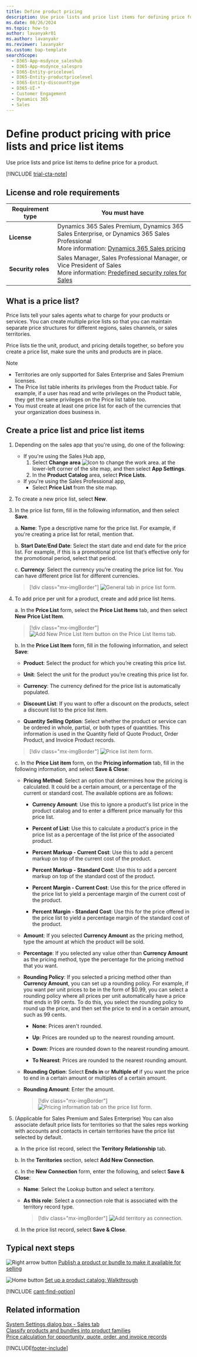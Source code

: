 ```yaml
---
title: Define product pricing
description: Use price lists and price list items for defining price for a product. Create multiple price lists and set default price list for a territory.
ms.date: 08/26/2024
ms.topic: how-to
author: lavanyakr01
ms.author: lavanyakr
ms.reviewer: lavanyakr
ms.custom: bap-template
searchScope: 
  - D365-App-msdynce_saleshub
  - D365-App-msdynce_salespro
  - D365-Entity-pricelevel
  - D365-Entity-productpricelevel
  - D365-Entity-discounttype
  - D365-UI-*
  - Customer Engagement
  - Dynamics 365
  - Sales
---
```

# Define product pricing with price lists and price list items 

Use price lists and price list items to define price for a product.  

[!INCLUDE [trial-cta-note](../includes/trial-cta-note.md)]

## License and role requirements

| Requirement type | You must have | 
|-----------------------|---------|
| **License** | Dynamics 365 Sales Premium, Dynamics 365 Sales Enterprise, or Dynamics 365 Sales Professional <br>More information: [Dynamics 365 Sales pricing](https://dynamics.microsoft.com/sales/pricing/) |
| **Security roles** | Sales Manager, Sales Professional Manager, or Vice President of Sales <br> More information: [Predefined security roles for Sales](security-roles-for-sales.md)|


## What is a price list?

Price lists tell your sales agents what to charge for your products or services. You can create multiple price lists so that you can maintain separate price structures for different regions,  sales channels, or sales territories. 

Price lists tie the unit, product, and pricing details together, so before you create a price list, make sure the units and products are in place.  

> [!NOTE]
>- Territories are only supported for Sales Enterprise and Sales Premium licenses.
>- The Price list table inherits its privileges from the Product table. For example, if a user has read and write privileges on the Product table, they get the same privileges on the Price list table too. 
>- You must create at least one price list for each of the currencies that your organization does business in.
  
## Create a price list and price list items

1. Depending on the sales app that you're using, do one of the following:
 
    -  If you're using the Sales Hub app, 
        1. Select **Change area** ![Icon to change the work area.](media/change-area-icon.png "Icon to change the work area") at the lower-left corner of the site map, and then select **App Settings**. 
        1. In the **Product Catalog** area, select **Price Lists**. 
   - If you're using the Sales Professional app,
       - Select **Price List** from the site map.
2. To create a new price list, select **New**.   
  
3. In the price list form, fill in the following information, and then select **Save**. 

    a.  **Name**: Type a descriptive name for the price list. For example, if you're creating a price list for retail, mention that.

    b.  **Start Date**/**End Date**: Select the start date and end date for the price list. For example, if this is a promotional price list that’s effective only for the promotional period, select that period.

    c.  **Currency**: Select the currency you’re creating the price list for. You can have different price list for different currencies.

    > [!div class="mx-imgBorder"]
    > ![General tab in price list form.](media/price-list-form.png "General tab in price list form")
  
4.	To add price per unit for a product, create and add price list Items.

    a.	In the **Price List** form, select the **Price List Items** tab, and then select **New Price List Item**.

    > [!div class="mx-imgBorder"]
    > ![Add New Price List Item button on the Price List Items tab.](media/price-list-form-price-list-items-tab.png "Add New Price List Item button on the Price List Items tab")
 
    b.  In the **Price List Item** form, fill in the following information, and select **Save**:

       -  **Product**: Select the product for which you’re creating this price list. 

       -  **Unit**: Select the unit for the product you’re creating this price list for.

       -  **Currency**: The currency defined for the price list is automatically populated.

       -  **Discount List**: If you want to offer a discount on the products, select a discount list to the price list item. 

       -  **Quantity Selling Option**: Select whether the product or service can be ordered in whole, partial, or both types of quantities. This information is used in the Quantity field of Quote Product, Order Product, and Invoice Product records. 

       > [!div class="mx-imgBorder"]
       > ![Price list item form.](media/price-list-item-form.png "Price list item form")

    c.  In the **Price List item** form, on the **Pricing information** tab, fill in the following information, and select **Save & Close**:

       -  **Pricing Method**: Select an option that determines how the pricing is calculated. It could be a certain amount, or a percentage of the current or standard cost. The available options are as follows: 
          -  **Currency Amount**: Use this to ignore a product's list price in the product catalog and to enter a different price manually for this price list.  
          
          -  **Percent of List**: Use this to calculate a product's price in the price list as a percentage of the list price of the associated product.  
        
          -  **Percent Markup - Current Cost**: Use this to add a percent markup on top of the current cost of the product.   

          - **Percent Markup - Standard Cost**: Use this to add a percent markup on top of the standard cost of the product.

          -  **Percent Margin - Current Cost**: Use this for the price offered in the price list to yield a percentage margin of the current cost of the product. 

          -  **Percent Margin - Standard Cost**: Use this for the price offered in the price list to yield a percentage margin of the standard cost of the product.

       -  **Amount**: If you selected **Currency Amount** as the pricing method, type the amount at which the product will be sold.

       -  **Percentage**: If you selected any value other than **Currency Amount** as the pricing method, type the percentage for the pricing method that you want.

       -  **Rounding Policy**: If you selected a pricing method other than **Currency Amount**, you can set up a rounding policy. For example, if you want per unit prices to be in the form of $0.99, you can select a rounding policy where all prices per unit automatically have a price that ends in 99 cents. To do this, you select the rounding policy to round up the price, and then set the price to end in a certain amount, such as 99 cents.

          -  **None**: Prices aren't rounded.

          -  **Up**: Prices are rounded up to the nearest rounding amount.

          -  **Down**: Prices are rounded down to the nearest rounding amount.
    
          -  **To Nearest**: Prices are rounded to the nearest rounding amount.

       -  **Rounding Option**: Select **Ends in** or **Multiple of** if you want the price to end in a certain amount or multiples of a certain amount.

       -  **Rounding Amount**: Enter the amount.

            > [!div class="mx-imgBorder"]
            > ![Pricing information tab on the price list form.](media/pricing-information-tab-price-list-item-form.png "Pricing information tab on the price list form")

 
7.  (Applicable for Sales Premium and Sales Enterprise) You can also associate default price lists for territories so that the sales reps working with accounts and contacts in certain territories have the price list selected by default.  

    a.  In the price list record, select the **Territory Relationship** tab.

    b.	In the **Territories** section, select **Add New Connection**.

    c.	In the **New Connection** form, enter the following, and select **Save & Close**: 
    
    -  **Name**: Select the Lookup button and select a territory.
      
    -  **As this role**: Select a connection role that is associated with the territory record type.

         > [!div class="mx-imgBorder"]
         > ![Add territory as connection.](media/add-territory-as-connection.png "Add territory as connection")
 
    d.	In the price list record, select **Save & Close**.
   


## Typical next steps  

 ![Right arrow button](media/walkthrough-orange-right-arrow.png "Right arrow button") [Publish a product or bundle to make it available for selling](publish-product-bundle-make-available-selling.md)  
  
 ![Home button](media/walkthrough-home.png "Home button") [Set up a product catalog: Walkthrough](set-up-product-catalog-walkthrough.md)  

[!INCLUDE [cant-find-option](../includes/cant-find-option.md)]

## Related information  
 [System Settings dialog box - Sales tab](/power-platform/admin/system-settings-dialog-box-sales-tab)   
 [Classify products and bundles into product families](create-product-bundles-sell-multiple-items-together.md)  
[Price calculation for opportunity, quote, order, and invoice records](price-calculation-opportunity-quote-order-invoice-records.md)


[!INCLUDE[footer-include](../includes/footer-banner.md)]
